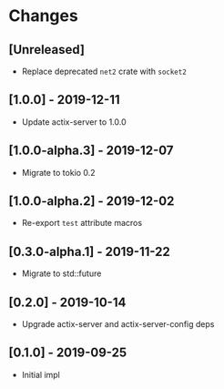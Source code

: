 # Changes

## [Unreleased]

* Replace deprecated `net2` crate with `socket2`

## [1.0.0] - 2019-12-11

* Update actix-server to 1.0.0

## [1.0.0-alpha.3] - 2019-12-07

* Migrate to tokio 0.2

## [1.0.0-alpha.2] - 2019-12-02

* Re-export `test` attribute macros


## [0.3.0-alpha.1] - 2019-11-22

* Migrate to std::future

## [0.2.0] - 2019-10-14

* Upgrade actix-server and actix-server-config deps


## [0.1.0] - 2019-09-25

* Initial impl
